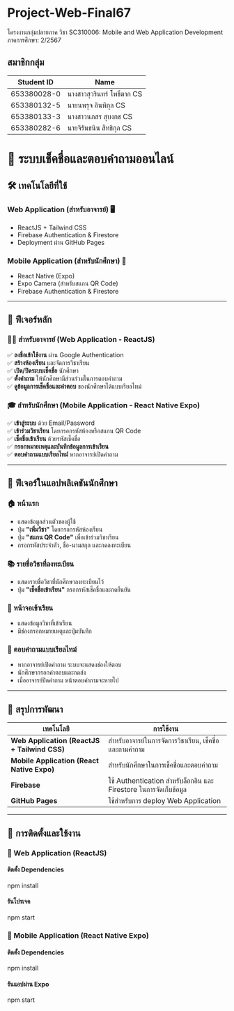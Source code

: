 # Project-Web-Final67
โครงงานกลุ่มปลายภาค 
วิชา SC310006: Mobile and Web Application Development
ภาคการศึกษา: 2/2567

## สมาชิกกลุ่ม

| Student ID       | Name                          |
|-------------------|-------------------------------|
| 653380028-0      | นางสาวสุวรินทร์ โพธิ์ตาก CS       |
| 653380132-5      | นายนพรุจ อินพิกุล CS         |
| 653380133-3      | นางสาวนภสร สุบงกช CS     |
| 653380282-6      | นายจิรันธนิน สิทธิกุล CS        |

# 📌 ระบบเช็คชื่อและตอบคำถามออนไลน์

## 🛠 เทคโนโลยีที่ใช้
### Web Application (สำหรับอาจารย์) 🖥
- ReactJS + Tailwind CSS
- Firebase Authentication & Firestore
- Deployment ผ่าน GitHub Pages

### Mobile Application (สำหรับนักศึกษา) 📱
- React Native (Expo)
- Expo Camera (สำหรับสแกน QR Code)
- Firebase Authentication & Firestore

---

## 🚀 ฟีเจอร์หลัก

### 👨‍🏫 สำหรับอาจารย์ (Web Application - ReactJS)
✅ **ลงชื่อเข้าใช้งาน** ผ่าน Google Authentication  
✅ **สร้างห้องเรียน** และจัดการวิชาเรียน  
✅ **เปิด/ปิดระบบเช็คชื่อ** นักศึกษา  
✅ **ตั้งคำถาม** ให้นักศึกษามีส่วนร่วมในการตอบคำถาม  
✅ **ดูข้อมูลการเช็คชื่อและคำตอบ** ของนักศึกษาได้แบบเรียลไทม์  

### 🎓 สำหรับนักศึกษา (Mobile Application - React Native Expo)
✅ **เข้าสู่ระบบ** ด้วย Email/Password  
✅ **เข้าร่วมวิชาเรียน** โดยกรอกรหัสห้องหรือสแกน QR Code  
✅ **เช็คชื่อเข้าเรียน** ด้วยรหัสเช็คชื่อ  
✅ **กรอกหมายเหตุและบันทึกข้อมูลการเข้าเรียน**  
✅ **ตอบคำถามแบบเรียลไทม์** หากอาจารย์เปิดคำถาม  

---

## 📌 ฟีเจอร์ในแอปพลิเคชันนักศึกษา

### 🏠 หน้าแรก
- แสดงข้อมูลส่วนตัวของผู้ใช้
- ปุ่ม **"เพิ่มวิชา"** โดยกรอกรหัสห้องเรียน
- ปุ่ม **"สแกน QR Code"** เพื่อเข้าร่วมวิชาเรียน
- กรอกรหัสประจำตัว, ชื่อ-นามสกุล และกดลงทะเบียน

### 📚 รายชื่อวิชาที่ลงทะเบียน
- แสดงรายชื่อวิชาที่นักศึกษาลงทะเบียนไว้
- ปุ่ม **"เช็คชื่อเข้าเรียน"** กรอกรหัสเช็คชื่อและกดยืนยัน

### 🏫 หน้าจอเข้าเรียน
- แสดงข้อมูลวิชาที่เข้าเรียน
- มีช่องกรอกหมายเหตุและปุ่มบันทึก

### 📝 ตอบคำถามแบบเรียลไทม์
- หากอาจารย์เปิดคำถาม ระบบจะแสดงช่องให้ตอบ
- นักศึกษากรอกคำตอบและกดส่ง
- เมื่ออาจารย์ปิดคำถาม หน้าตอบคำถามจะหายไป

---

## 🎯 สรุปการพัฒนา
| เทคโนโลยี | การใช้งาน |
|------------|-----------|
| **Web Application (ReactJS + Tailwind CSS)** | สำหรับอาจารย์ในการจัดการวิชาเรียน, เช็คชื่อ และถามคำถาม |
| **Mobile Application (React Native Expo)** | สำหรับนักศึกษาในการเช็คชื่อและตอบคำถาม |
| **Firebase** | ใช้ Authentication สำหรับล็อกอิน และ Firestore ในการจัดเก็บข้อมูล |
| **GitHub Pages** | ใช้สำหรับการ deploy Web Application |

---

## 🎉 การติดตั้งและใช้งาน
### 🔧 Web Application (ReactJS)

#### ติดตั้ง Dependencies
npm install

#### รันโปรเจค
npm start

### 📱 Mobile Application (React Native Expo)

#### ติดตั้ง Dependencies
npm install

#### รันแอปผ่าน Expo
npm start

